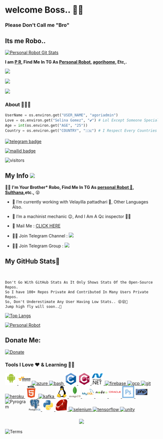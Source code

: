 # welcome Boss..  👋🏻
### Please Don't Call me "Bro"
## Its me Robo..



[![Personal Robot Git Stats](https://github-readme-stats.vercel.app/api?username=agoriadmin&include_all_commits=true&count_private=true&theme=highcontrast)](https://github.com/agoriadmin)

<b> I am [P R](https://github.com/agoriadmin), 
Find Me In TG As [Personal Robot](https://telegram.dog/personal_privetbot1), [agorihome](https://telegram.dog/agorihome), Etc,. </b>

<a href="https://telegram.me/personal_privetbot1"><img src="https://img.shields.io/badge/Telegram-personal%20robot-red?style=for-the-badge&logo=telegram"></a>

</p>

<p align="left">

<a href="https://github.com/Agoriadmin"><img src="https://img.shields.io/badge/GitHub-Follow%20on%20GitHub-rose?style=for-the-badge&logo=github"></a>

</p>

<p align="left">

<a href="https://www.instagram.com/Agorimovies/"><img src="https://img.shields.io/badge/Instagram-agori%20movies-orange?style=for-the-badge&logo=instagram"></a>

### About 🙋🏻‍♂️
```python
UserName = os.environ.get("USER_NAME", "agoriadmin")
Love = os.environ.get("Selina Gomez", "💕") # Lol Except Someone Special ( Don't Ask Who Is It )
Age = int(os.environ.get("AGE", "25"))
Country = os.environ.get("COUNTRY", "🇮🇳") # I Respect Every Countries Soviernity(Republic)
```
#### 
[![telegram badge](https://img.shields.io/badge/Personal💖%20Robot💝-30302f?style=for-the-badge&logo=telegram)](https://t.me/personal_privetbot1)

[![mailid badge](https://img.shields.io/badge/Personal%20Robot-30302f?style=for-the-badge&logo=gmail)](mailto:Agorimovies@gmail.com)

![visitors](https://visitor-badge.laobi.icu/badge?page_id=HeimanPictures)


## My Info <img src="https://github.com/shamilhabeebnelli/shamilhabeebnelli/blob/main/Design/Hi.gif" width="30px"></h2>

👋🏻 <b>I'm Your Brother* Robo, Find Me In TG As [personal Robot 🤖](https://telegram.me/personal_privetbot1), [Sulthana](https://telegram.me/personalautofilterbot),etc.,</b> 😝

- 🔭 I’m currently working with Velayilla pattadhari 🤪, Other Languages Also.

- 🌱 I’m a machinist mechanic 😉, And I Am A Qc inspector 👨‍⚕️

- 💬 Mail Me : [CLICK HERE](mailto:agorimovies@gmail.com)

- 👨‍💻 Join Telegram Channel : <a href="https://t.me/Agorihome"><img src="https://img.shields.io/badge/Telegram-Join%20Telegram%20Channel-blue.svg?logo=telegram"></a>

- 👨‍💻 Join Telegram Group : <a href="https://t.me/Agorimovies"><img src="https://img.shields.io/badge/Telegram-Join%20Telegram%20Group-blue.svg?logo=telegram"></a>


## My GitHub Stats💛


<br>
    
```
Don't Go With GitHub Stats As It Only Shows Stats Of the Open-Source Repos. 
So I have 100+ Repos Private And Contributed In Many Users Private Repos.
So, Don't Underestimate Any User Having Low Stats.. 😝😝🤪
Jump high fly will soon..💫
```

[![Top Langs](https://github-readme-stats.vercel.app/api/top-langs/?username=Agoriadmin&layout=compact&theme=red)](https://github.com/Agoriadmin)


<p align="left"> <a href="https://github.com/ryo-ma/github-profile-trophy"><img src="https://github-profile-trophy.vercel.app/?username=Agoriadmin" alt="Personal Robot" /></a> </p>

    



## Donate Me: 
[![Donate](https://img.shields.io/badge/Donate%20Us-Donate-darkgreen?style=for-the-badge)](wa.me/+91)


#####

<h3 align="left">Tools I Love ♥️ & Learning 👨‍💻</h3>


<p align="left"> <a href="https://developer.android.com" target="_blank"> <img src="https://raw.githubusercontent.com/devicons/devicon/master/icons/android/android-original-wordmark.svg" alt="android" width="40" height="40"/> </a> <a href="https://aws.amazon.com" target="_blank"> <img src="https://raw.githubusercontent.com/devicons/devicon/master/icons/amazonwebservices/amazonwebservices-original-wordmark.svg" alt="aws" width="40" height="40"/> </a> <a href="https://azure.microsoft.com/en-in/" target="_blank"> <img src="https://www.vectorlogo.zone/logos/microsoft_azure/microsoft_azure-icon.svg" alt="azure" width="40" height="40"/> </a> <a href="https://www.gnu.org/software/bash/" target="_blank"> <img src="https://www.vectorlogo.zone/logos/gnu_bash/gnu_bash-icon.svg" alt="bash" width="40" height="40"/> </a> <a href="https://www.cprogramming.com/" target="_blank"> <img src="https://raw.githubusercontent.com/devicons/devicon/master/icons/c/c-original.svg" alt="c" width="40" height="40"/> </a> <a href="https://www.w3schools.com/cpp/" target="_blank"> <img src="https://raw.githubusercontent.com/devicons/devicon/master/icons/cplusplus/cplusplus-original.svg" alt="cplusplus" width="40" height="40"/> </a> <a href="https://dotnet.microsoft.com/" target="_blank"> <img src="https://raw.githubusercontent.com/devicons/devicon/master/icons/dot-net/dot-net-original-wordmark.svg" alt="dotnet" width="40" height="40"/> </a> <a href="https://firebase.google.com/" target="_blank"> <img src="https://www.vectorlogo.zone/logos/firebase/firebase-icon.svg" alt="firebase" width="40" height="40"/> </a> <a href="https://cloud.google.com" target="_blank"> <img src="https://www.vectorlogo.zone/logos/google_cloud/google_cloud-icon.svg" alt="gcp" width="40" height="40"/> </a> <a href="https://git-scm.com/" target="_blank"> <img src="https://www.vectorlogo.zone/logos/git-scm/git-scm-icon.svg" alt="git" width="40" height="40"/> </a> <a href="https://heroku.com" target="_blank"> <img src="https://www.vectorlogo.zone/logos/heroku/heroku-icon.svg" alt="heroku" width="40" height="40"/> </a> <a href="https://www.w3.org/html/" target="_blank"> <img src="https://raw.githubusercontent.com/devicons/devicon/master/icons/html5/html5-original-wordmark.svg" alt="html5" width="40" height="40"/> </a> <a href="https://kafka.apache.org/" target="_blank"> <img src="https://www.vectorlogo.zone/logos/apache_kafka/apache_kafka-icon.svg" alt="kafka" width="40" height="40"/> </a> <a href="https://www.linux.org/" target="_blank"> <img src="https://raw.githubusercontent.com/devicons/devicon/master/icons/linux/linux-original.svg" alt="linux" width="40" height="40"/> </a> <a href="https://www.mongodb.com/" target="_blank"> <img src="https://raw.githubusercontent.com/devicons/devicon/master/icons/mongodb/mongodb-original-wordmark.svg" alt="mongodb" width="40" height="40"/> </a> <a href="https://www.mysql.com/" target="_blank"> <img src="https://raw.githubusercontent.com/devicons/devicon/master/icons/mysql/mysql-original-wordmark.svg" alt="mysql" width="40" height="40"/> </a> <a href="https://nodejs.org" target="_blank"> <img src="https://raw.githubusercontent.com/devicons/devicon/master/icons/nodejs/nodejs-original-wordmark.svg" alt="nodejs" width="40" height="40"/> </a> <a href="https://www.oracle.com/" target="_blank"> <img src="https://raw.githubusercontent.com/devicons/devicon/master/icons/oracle/oracle-original.svg" alt="oracle" width="40" height="40"/> </a> <a href="https://www.photoshop.com/en" target="_blank"> <img src="https://raw.githubusercontent.com/devicons/devicon/master/icons/photoshop/photoshop-line.svg" alt="photoshop" width="40" height="40"/> </a> <a href="https://www.php.net" target="_blank"> <img src="https://raw.githubusercontent.com/devicons/devicon/master/icons/php/php-original.svg" alt="php" width="40" height="40"/> </a> <a href="https://www.postgresql.org" target="_blank"> <img src="https://raw.githubusercontent.com/devicons/devicon/master/icons/postgresql/postgresql-original-wordmark.svg" alt="postgresql" width="40" height="40"/> </a> <a href="https://www.python.org" target="_blank"> <img src="https://raw.githubusercontent.com/devicons/devicon/master/icons/python/python-original.svg" alt="python" width="40" height="40"/> </a> <a href="https://www.ruby-lang.org/en/" target="_blank"> <img src="https://raw.githubusercontent.com/devicons/devicon/master/icons/ruby/ruby-original.svg" alt="ruby" width="40" height="40"/> </a> <a href="https://www.selenium.dev" target="_blank"> <img src="https://raw.githubusercontent.com/detain/svg-logos/780f25886640cef088af994181646db2f6b1a3f8/svg/selenium-logo.svg" alt="selenium" width="40" height="40"/> </a> <a href="https://www.tensorflow.org" target="_blank"> <img src="https://www.vectorlogo.zone/logos/tensorflow/tensorflow-icon.svg" alt="tensorflow" width="40" height="40"/> </a> <a href="https://unity.com/" target="_blank"> <img src="https://www.vectorlogo.zone/logos/unity3d/unity3d-icon.svg" alt="unity" width="40" height="40"/> <a href="https://docs.pyrogram.org/" target="_blank"></a> <img align="left" alt="Pyrogram" width="78px" src="https://i.imgur.com/BOgY9ai.png"></a> </p>


#####

<p align="center">
    <img src="https://img.shields.io/badge/THANKS%20FOR-VISITING%20❤-red?style=for-the-badge&logo=github"/>
</p>


<img align="left" alt="Terms" width="130px" src="https://img.shields.io/badge/*%20Not%20Applied%20For%20Some%20Users-⚠️%20TERMS-orange?style=for-the-badge&logo="/>









